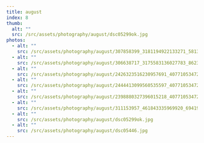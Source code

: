 ```yaml
---
title: august
index: 8
thumb:
  alt: ""
  src: /src/assets/photography/august/dsc05299ok.jpg
photos:
  - alt: ""
    src: /src/assets/photography/august/307858399_3181194922133271_5813165459566503392_n.jpg
  - alt: ""
    src: /src/assets/photography/august/306638717_3175583136027783_8623223345577231997_n.jpg
  - alt: ""
    src: /src/assets/photography/august/2426323516230957691_40771053472.jpg
  - alt: ""
    src: /src/assets/photography/august/2444413099560535597_40771053472.jpg
  - alt: ""
    src: /src/assets/photography/august/2398880327396015218_40771053472.jpg
  - alt: ""
    src: /src/assets/photography/august/311153957_461843335969920_6941919443791428918_n.jpg
  - alt: ""
    src: /src/assets/photography/august/dsc05299ok.jpg
  - alt: ""
    src: /src/assets/photography/august/dsc05446.jpg
---
```

